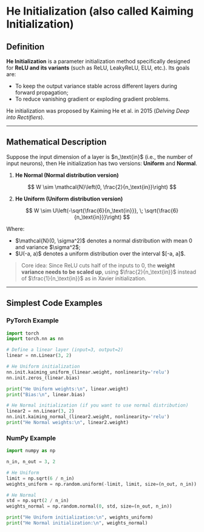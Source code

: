 
# He Initialization (also called Kaiming Initialization)

## Definition

**He Initialization** is a parameter initialization method specifically designed for **ReLU and its variants** (such as ReLU, LeakyReLU, ELU, etc.).
Its goals are:

* To keep the output variance stable across different layers during forward propagation;
* To reduce vanishing gradient or exploding gradient problems.

He initialization was proposed by Kaiming He et al. in 2015 (*Delving Deep into Rectifiers*).

---

## Mathematical Description

Suppose the input dimension of a layer is \$n\_\text{in}\$ (i.e., the number of input neurons), then He initialization has two versions: **Uniform** and **Normal**.

1. **He Normal (Normal distribution version)**

$$
W \sim \mathcal{N}\left(0, \frac{2}{n_\text{in}}\right)
$$

2. **He Uniform (Uniform distribution version)**

$$
W \sim U\left(-\sqrt{\frac{6}{n_\text{in}}}, \; \sqrt{\frac{6}{n_\text{in}}}\right)
$$

Where:

* \$\mathcal{N}(0, \sigma^2)\$ denotes a normal distribution with mean 0 and variance \$\sigma^2\$;
* \$U(-a, a)\$ denotes a uniform distribution over the interval $\[-a, a]\$.

> Core idea:
> Since ReLU cuts half of the inputs to 0, the **weight variance needs to be scaled up**, using \$\frac{2}{n\_\text{in}}\$ instead of \$\frac{1}{n\_\text{in}}\$ as in Xavier initialization.

---

## Simplest Code Examples

### PyTorch Example

```python
import torch
import torch.nn as nn

# Define a linear layer (input=3, output=2)
linear = nn.Linear(3, 2)

# He Uniform initialization
nn.init.kaiming_uniform_(linear.weight, nonlinearity='relu')
nn.init.zeros_(linear.bias)

print("He Uniform weights:\n", linear.weight)
print("Bias:\n", linear.bias)

# He Normal initialization (if you want to use normal distribution)
linear2 = nn.Linear(3, 2)
nn.init.kaiming_normal_(linear2.weight, nonlinearity='relu')
print("He Normal weights:\n", linear2.weight)
```

### NumPy Example

```python
import numpy as np

n_in, n_out = 3, 2

# He Uniform
limit = np.sqrt(6 / n_in)
weights_uniform = np.random.uniform(-limit, limit, size=(n_out, n_in))

# He Normal
std = np.sqrt(2 / n_in)
weights_normal = np.random.normal(0, std, size=(n_out, n_in))

print("He Uniform initialization:\n", weights_uniform)
print("He Normal initialization:\n", weights_normal)
```


